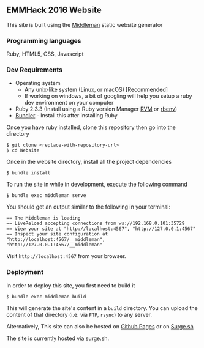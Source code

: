## EMMHack 2016 Website

This site is built using the [Middleman](https://middlemanapp.com/) static website generator

### Programming languages

Ruby, HTML5, CSS, Javascript

### Dev Requirements

- Operating system
  - Any unix-like system (Linux, or macOS) [Recommended]
  - If working on windows, a bit of googling will help you setup a ruby dev environment on your computer
- Ruby 2.3.3 (Install using a Ruby version Manager [RVM](https://rvm.io/) or [rbenv](https://github.com/rbenv/rbenv))
- [Bundler](http://bundler.io/) - Install this after installing Ruby

Once you have ruby installed, clone this repository then go into the directory

```shell
$ git clone <replace-with-repository-url>
$ cd Website
```

Once in the website directory, install all the project dependencies

```shell
$ bundle install
```

To run the site in while in development, execute the following command

```shell
$ bundle exec middleman serve
```

You should get an output similar to the following in your terminal:

```shell
== The Middleman is loading
== LiveReload accepting connections from ws://192.168.0.101:35729
== View your site at "http://localhost:4567", "http://127.0.0.1:4567"
== Inspect your site configuration at "http://localhost:4567/__middleman", "http://127.0.0.1:4567/__middleman"
```

Visit `http://localhost:4567` from your browser.


### Deployment

In order to deploy this site, you first need to build it

```shell
$ bundle exec middleman build
```

This will generate the site's content in a `build` directory. You can upload the content of that directory (i.e: via `FTP`, `rsync`) to any server.

Alternatively, This site can also be hosted on [Github Pages](https://pages.github.com/) or on [Surge.sh](https://surge.sh)

The site is currently hosted via surge.sh.
